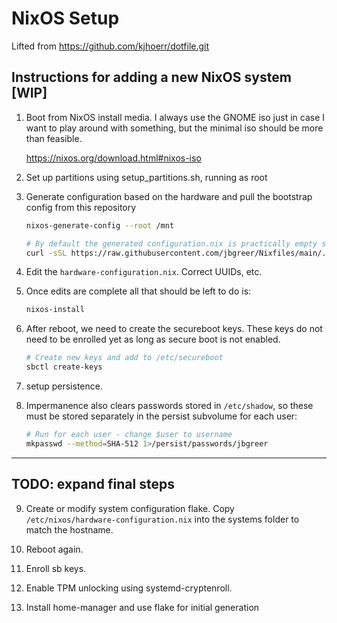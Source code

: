 # NixOS Setup

Lifted from https://github.com/kjhoerr/dotfile.git

## Instructions for adding a new NixOS system [WIP]

1. Boot from NixOS install media. I always use the GNOME iso just in case I want to play around with something, but the minimal iso should be more than feasible.

   https://nixos.org/download.html#nixos-iso

2. Set up partitions using setup_partitions.sh, running as root
   
3. Generate configuration based on the hardware and pull the bootstrap config from this repository
   ```bash
   nixos-generate-config --root /mnt
   
   # By default the generated configuration.nix is practically empty so we can overwrite it - feel free to review it first or move it
   curl -sSL https://raw.githubusercontent.com/jbgreer/Nixfiles/main/.config/nixos/systems/bootstrap.nix -o /mnt/etc/nixos/configuration.nix
   ```

4. Edit the `hardware-configuration.nix`.   Correct UUIDs, etc.


5. Once edits are complete all that should be left to do is:

   ```bash
   nixos-install
   ```

6. After reboot, we need to create the secureboot keys. These keys do not need to be enrolled yet as long as secure boot is not enabled.

   ```bash
   # Create new keys and add to /etc/secureboot
   sbctl create-keys
   ```

7. setup persistence.


8. Impermanence also clears passwords stored in `/etc/shadow`, so these must be stored separately in the persist subvolume for each user:

   ```bash
   # Run for each user - change $user to username
   mkpasswd --method=SHA-512 1>/persist/passwords/jbgreer
   ```

-----

## TODO: expand final steps

9. Create or modify system configuration flake. Copy `/etc/nixos/hardware-configuration.nix` into the systems folder to match the hostname.

10. Reboot again.

11. Enroll sb keys.

12. Enable TPM unlocking using systemd-cryptenroll.

13. Install home-manager and use flake for initial generation

